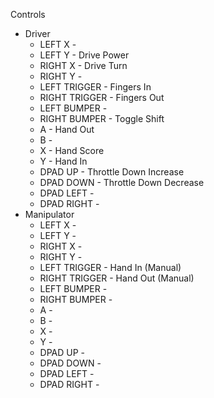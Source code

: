 Controls
* Driver
  * LEFT X        -
  * LEFT Y        - Drive Power
  * RIGHT X       - Drive Turn
  * RIGHT Y       -
  * LEFT TRIGGER  - Fingers In
  * RIGHT TRIGGER - Fingers Out
  * LEFT BUMPER   -
  * RIGHT BUMPER  - Toggle Shift
  * A             - Hand Out
  * B             -
  * X             - Hand Score
  * Y             - Hand In
  * DPAD UP       - Throttle Down Increase
  * DPAD DOWN     - Throttle Down Decrease
  * DPAD LEFT     -
  * DPAD RIGHT    -
* Manipulator
  * LEFT X        -
  * LEFT Y        -
  * RIGHT X       -
  * RIGHT Y       -
  * LEFT TRIGGER  - Hand In (Manual)
  * RIGHT TRIGGER - Hand Out (Manual)
  * LEFT BUMPER   -
  * RIGHT BUMPER  -
  * A             - 
  * B             -
  * X             - 
  * Y             - 
  * DPAD UP       -
  * DPAD DOWN     -
  * DPAD LEFT     -
  * DPAD RIGHT    -
